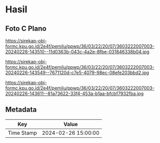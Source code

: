 # Hasil

## Foto C Plano

https://sirekap-obj-formc.kpu.go.id/2e4f/pemilu/ppwp/36/03/22/20/07/3603222007003-20240226-143510--11d0363b-043c-4a2e-8fbe-031846338b04.jpg

https://sirekap-obj-formc.kpu.go.id/2e4f/pemilu/ppwp/36/03/22/20/07/3603222007003-20240226-143549--7671120d-c7e5-4079-98ec-08efe203bbd2.jpg

https://sirekap-obj-formc.kpu.go.id/2e4f/pemilu/ppwp/36/03/22/20/07/3603222007003-20240226-143611--81a73622-33f4-453a-b1aa-bfcbf7932fba.jpg


## Metadata

| Key        | Value               |
| ---------- | ------------------- |
| Time Stamp | 2024-02-26 15:00:00 |



